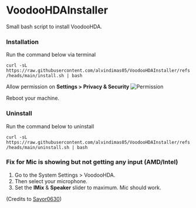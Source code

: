 # VoodooHDAInstaller
Small bash script to install VoodooHDA.

### Installation
Run the command below via terminal

```curl -sL https://raw.githubusercontent.com/alvindimas05/VoodooHDAInstaller/refs/heads/main/install.sh | bash```

Allow permission on <b>Settings > Privacy & Security</b>
![Permission](permission.png)

Reboot your machine.

### Uninstall
Run the command below to uninstall

```curl -sL https://raw.githubusercontent.com/alvindimas05/VoodooHDAInstaller/refs/heads/main/uninstall.sh | bash```

### Fix for Mic is showing but not getting any input (AMD/Intel)

1. Go to the System Settings > VoodooHDA.
2. Then select your microphone.
3. Set the **IMix** & **Speaker** slider to maximum.
Mic should work.

(Credits to [Sayor0630](https://github.com/Sayor0630))